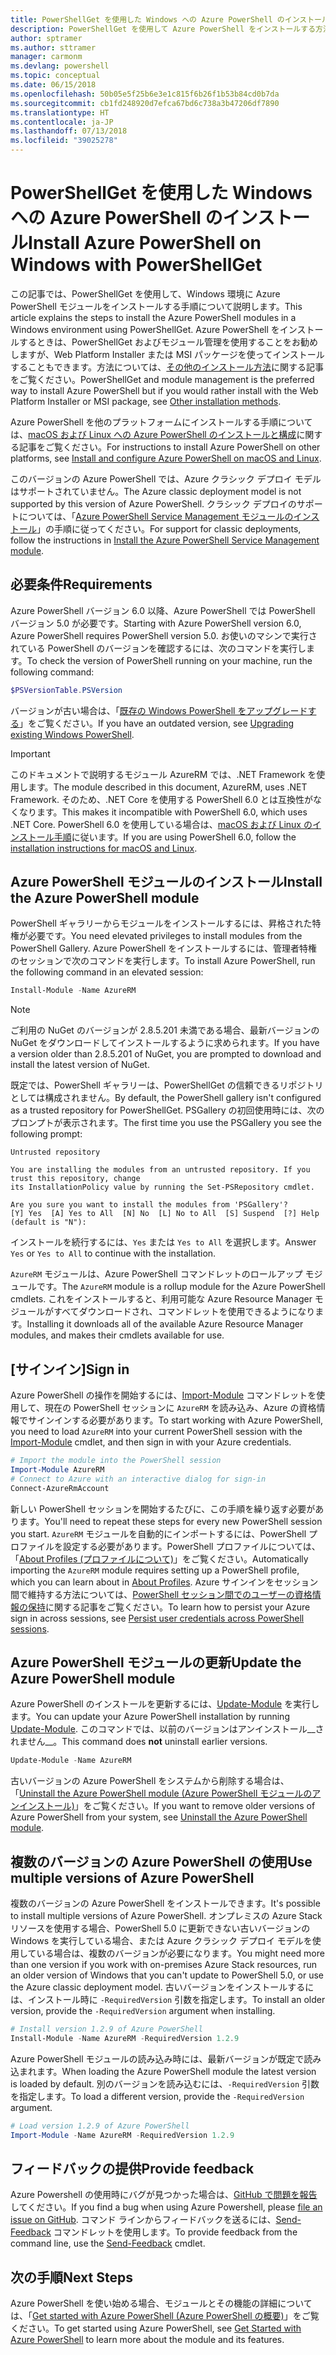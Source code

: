 ```yaml
---
title: PowerShellGet を使用した Windows への Azure PowerShell のインストール
description: PowerShellGet を使用して Azure PowerShell をインストールする方法
author: sptramer
ms.author: sttramer
manager: carmonm
ms.devlang: powershell
ms.topic: conceptual
ms.date: 06/15/2018
ms.openlocfilehash: 50b05e5f25b6e3e1c815f6b26f1b53b84cd0b7da
ms.sourcegitcommit: cb1fd248920d7efca67bd6c738a3b47206df7890
ms.translationtype: HT
ms.contentlocale: ja-JP
ms.lasthandoff: 07/13/2018
ms.locfileid: "39025278"
---
```

# <a name="install-azure-powershell-on-windows-with-powershellget"></a><span data-ttu-id="3f3bf-103">PowerShellGet を使用した Windows への Azure PowerShell のインストール</span><span class="sxs-lookup"><span data-stu-id="3f3bf-103">Install Azure PowerShell on Windows with PowerShellGet</span></span>

<span data-ttu-id="3f3bf-104">この記事では、PowerShellGet を使用して、Windows 環境に Azure PowerShell モジュールをインストールする手順について説明します。</span><span class="sxs-lookup"><span data-stu-id="3f3bf-104">This article explains the steps to install the Azure PowerShell modules in a Windows environment using PowerShellGet.</span></span> <span data-ttu-id="3f3bf-105">Azure PowerShell をインストールするときは、PowerShellGet およびモジュール管理を使用することをお勧めしますが、Web Platform Installer または MSI パッケージを使ってインストールすることもできます。方法については、[その他のインストール方法](other-install.md)に関する記事をご覧ください。</span><span class="sxs-lookup"><span data-stu-id="3f3bf-105">PowerShellGet and module management is the preferred way to install Azure PowerShell but if you would rather install with the Web Platform Installer or MSI package, see [Other installation methods](other-install.md).</span></span>

<span data-ttu-id="3f3bf-106">Azure PowerShell を他のプラットフォームにインストールする手順については、[macOS および Linux への Azure PowerShell のインストールと構成](install-azurermps-maclinux.md)に関する記事をご覧ください。</span><span class="sxs-lookup"><span data-stu-id="3f3bf-106">For instructions to install Azure PowerShell on other platforms, see [Install and configure Azure PowerShell on macOS and Linux](install-azurermps-maclinux.md).</span></span>

<span data-ttu-id="3f3bf-107">このバージョンの Azure PowerShell では、Azure クラシック デプロイ モデルはサポートされていません。</span><span class="sxs-lookup"><span data-stu-id="3f3bf-107">The Azure classic deployment model is not supported by this version of Azure PowerShell.</span></span> <span data-ttu-id="3f3bf-108">クラシック デプロイのサポートについては、「[Azure PowerShell Service Management モジュールのインストール](/powershell/azure/servicemanagement/install-azure-ps)」の手順に従ってください。</span><span class="sxs-lookup"><span data-stu-id="3f3bf-108">For support for classic deployments, follow the instructions in [Install the Azure PowerShell Service Management module](/powershell/azure/servicemanagement/install-azure-ps).</span></span>

## <a name="requirements"></a><span data-ttu-id="3f3bf-109">必要条件</span><span class="sxs-lookup"><span data-stu-id="3f3bf-109">Requirements</span></span>

<span data-ttu-id="3f3bf-110">Azure PowerShell バージョン 6.0 以降、Azure PowerShell では PowerShell バージョン 5.0 が必要です。</span><span class="sxs-lookup"><span data-stu-id="3f3bf-110">Starting with Azure PowerShell version 6.0, Azure PowerShell requires PowerShell version 5.0.</span></span> <span data-ttu-id="3f3bf-111">お使いのマシンで実行されている PowerShell のバージョンを確認するには、次のコマンドを実行します。</span><span class="sxs-lookup"><span data-stu-id="3f3bf-111">To check the version of PowerShell running on your machine, run the following command:</span></span>

```powershell
$PSVersionTable.PSVersion
```

<span data-ttu-id="3f3bf-112">バージョンが古い場合は、「[既存の Windows PowerShell をアップグレードする](/powershell/scripting/setup/installing-windows-powershell?view=powershell-6#upgrading-existing-windows-powershell)」をご覧ください。</span><span class="sxs-lookup"><span data-stu-id="3f3bf-112">If you have an outdated version, see [Upgrading existing Windows PowerShell](/powershell/scripting/setup/installing-windows-powershell?view=powershell-6#upgrading-existing-windows-powershell).</span></span>

> [!IMPORTANT]
> <span data-ttu-id="3f3bf-113">このドキュメントで説明するモジュール AzureRM では、.NET Framework を使用します。</span><span class="sxs-lookup"><span data-stu-id="3f3bf-113">The module described in this document, AzureRM, uses .NET Framework.</span></span> <span data-ttu-id="3f3bf-114">そのため、.NET Core を使用する PowerShell 6.0 とは互換性がなくなります。</span><span class="sxs-lookup"><span data-stu-id="3f3bf-114">This makes it incompatible with PowerShell 6.0, which uses .NET Core.</span></span> <span data-ttu-id="3f3bf-115">PowerShell 6.0 を使用している場合は、[macOS および Linux のインストール手順](install-azurermps-maclinux.md)に従います。</span><span class="sxs-lookup"><span data-stu-id="3f3bf-115">If you are using PowerShell 6.0, follow the [installation instructions for macOS and Linux](install-azurermps-maclinux.md).</span></span>

## <a name="install-the-azure-powershell-module"></a><span data-ttu-id="3f3bf-116">Azure PowerShell モジュールのインストール</span><span class="sxs-lookup"><span data-stu-id="3f3bf-116">Install the Azure PowerShell module</span></span>

<span data-ttu-id="3f3bf-117">PowerShell ギャラリーからモジュールをインストールするには、昇格された特権が必要です。</span><span class="sxs-lookup"><span data-stu-id="3f3bf-117">You need elevated privileges to install modules from the PowerShell Gallery.</span></span> <span data-ttu-id="3f3bf-118">Azure PowerShell をインストールするには、管理者特権のセッションで次のコマンドを実行します。</span><span class="sxs-lookup"><span data-stu-id="3f3bf-118">To install Azure PowerShell, run the following command in an elevated session:</span></span>

```powershell
Install-Module -Name AzureRM
```

> [!NOTE]
> <span data-ttu-id="3f3bf-119">ご利用の NuGet のバージョンが 2.8.5.201 未満である場合、最新バージョンの NuGet をダウンロードしてインストールするように求められます。</span><span class="sxs-lookup"><span data-stu-id="3f3bf-119">If you have a version older than 2.8.5.201 of NuGet, you are prompted to download and install the latest version of NuGet.</span></span>

<span data-ttu-id="3f3bf-120">既定では、PowerShell ギャラリーは、PowerShellGet の信頼できるリポジトリとしては構成されません。</span><span class="sxs-lookup"><span data-stu-id="3f3bf-120">By default, the PowerShell gallery isn't configured as a trusted repository for PowerShellGet.</span></span> <span data-ttu-id="3f3bf-121">PSGallery の初回使用時には、次のプロンプトが表示されます。</span><span class="sxs-lookup"><span data-stu-id="3f3bf-121">The first time you use the PSGallery you see the following prompt:</span></span>

```output
Untrusted repository

You are installing the modules from an untrusted repository. If you trust this repository, change
its InstallationPolicy value by running the Set-PSRepository cmdlet.

Are you sure you want to install the modules from 'PSGallery'?
[Y] Yes  [A] Yes to All  [N] No  [L] No to All  [S] Suspend  [?] Help (default is "N"):
```

<span data-ttu-id="3f3bf-122">インストールを続行するには、`Yes` または `Yes to All` を選択します。</span><span class="sxs-lookup"><span data-stu-id="3f3bf-122">Answer `Yes` or `Yes to All` to continue with the installation.</span></span>

<span data-ttu-id="3f3bf-123">`AzureRM` モジュールは、Azure PowerShell コマンドレットのロールアップ モジュールです。</span><span class="sxs-lookup"><span data-stu-id="3f3bf-123">The `AzureRM` module is a rollup module for the Azure PowerShell cmdlets.</span></span> <span data-ttu-id="3f3bf-124">これをインストールすると、利用可能な Azure Resource Manager モジュールがすべてダウンロードされ、コマンドレットを使用できるようになります。</span><span class="sxs-lookup"><span data-stu-id="3f3bf-124">Installing it downloads all of the available Azure Resource Manager modules, and makes their cmdlets available for use.</span></span>

## <a name="sign-in"></a><span data-ttu-id="3f3bf-125">[サインイン]</span><span class="sxs-lookup"><span data-stu-id="3f3bf-125">Sign in</span></span>

<span data-ttu-id="3f3bf-126">Azure PowerShell の操作を開始するには、[Import-Module](/powershell/module/Microsoft.PowerShell.Core/Import-Module) コマンドレットを使用して、現在の PowerShell セッションに `AzureRM` を読み込み、Azure の資格情報でサインインする必要があります。</span><span class="sxs-lookup"><span data-stu-id="3f3bf-126">To start working with Azure PowerShell, you need to load `AzureRM` into your current PowerShell session with the [Import-Module](/powershell/module/Microsoft.PowerShell.Core/Import-Module) cmdlet, and then sign in with your Azure credentials.</span></span>

```powershell
# Import the module into the PowerShell session
Import-Module AzureRM
# Connect to Azure with an interactive dialog for sign-in
Connect-AzureRmAccount
```

<span data-ttu-id="3f3bf-127">新しい PowerShell セッションを開始するたびに、この手順を繰り返す必要があります。</span><span class="sxs-lookup"><span data-stu-id="3f3bf-127">You'll need to repeat these steps for every new PowerShell session you start.</span></span> <span data-ttu-id="3f3bf-128">`AzureRM` モジュールを自動的にインポートするには、PowerShell プロファイルを設定する必要があります。PowerShell プロファイルについては、「[About Profiles (プロファイルについて)](/powershell/module/microsoft.powershell.core/about/about_profiles)」をご覧ください。</span><span class="sxs-lookup"><span data-stu-id="3f3bf-128">Automatically importing the `AzureRM` module requires setting up a PowerShell profile, which you can learn about in [About Profiles](/powershell/module/microsoft.powershell.core/about/about_profiles).</span></span>
<span data-ttu-id="3f3bf-129">Azure サインインをセッション間で維持する方法については、[PowerShell セッション間でのユーザーの資格情報の保持](context-persistence.md)に関する記事をご覧ください。</span><span class="sxs-lookup"><span data-stu-id="3f3bf-129">To learn how to persist your Azure sign in across sessions, see [Persist user credentials across PowerShell sessions](context-persistence.md).</span></span>

## <a name="update-the-azure-powershell-module"></a><span data-ttu-id="3f3bf-130">Azure PowerShell モジュールの更新</span><span class="sxs-lookup"><span data-stu-id="3f3bf-130">Update the Azure PowerShell module</span></span>

<span data-ttu-id="3f3bf-131">Azure PowerShell のインストールを更新するには、[Update-Module](/powershell/module/powershellget/update-module) を実行します。</span><span class="sxs-lookup"><span data-stu-id="3f3bf-131">You can update your Azure PowerShell installation by running [Update-Module](/powershell/module/powershellget/update-module).</span></span> <span data-ttu-id="3f3bf-132">このコマンドでは、以前のバージョンはアンインストール__されません__。</span><span class="sxs-lookup"><span data-stu-id="3f3bf-132">This command does __not__ uninstall earlier versions.</span></span>

```powershell
Update-Module -Name AzureRM
```

<span data-ttu-id="3f3bf-133">古いバージョンの Azure PowerShell をシステムから削除する場合は、「[Uninstall the Azure PowerShell module (Azure PowerShell モジュールのアンインストール)](uninstall-azurerm-ps.md)」をご覧ください。</span><span class="sxs-lookup"><span data-stu-id="3f3bf-133">If you want to remove older versions of Azure PowerShell from your system, see [Uninstall the Azure PowerShell module](uninstall-azurerm-ps.md).</span></span>

## <a name="use-multiple-versions-of-azure-powershell"></a><span data-ttu-id="3f3bf-134">複数のバージョンの Azure PowerShell の使用</span><span class="sxs-lookup"><span data-stu-id="3f3bf-134">Use multiple versions of Azure PowerShell</span></span>

<span data-ttu-id="3f3bf-135">複数のバージョンの Azure PowerShell をインストールできます。</span><span class="sxs-lookup"><span data-stu-id="3f3bf-135">It's possible to install multiple versions of Azure PowerShell.</span></span> <span data-ttu-id="3f3bf-136">オンプレミスの Azure Stack リソースを使用する場合、PowerShell 5.0 に更新できない古いバージョンの Windows を実行している場合、または Azure クラシック デプロイ モデルを使用している場合は、複数のバージョンが必要になります。</span><span class="sxs-lookup"><span data-stu-id="3f3bf-136">You might need more than one version if you work with on-premises Azure Stack resources, run an older version of Windows that you can't update to PowerShell 5.0, or use the Azure classic deployment model.</span></span> <span data-ttu-id="3f3bf-137">古いバージョンをインストールするには、インストール時に `-RequiredVersion` 引数を指定します。</span><span class="sxs-lookup"><span data-stu-id="3f3bf-137">To install an older version, provide the `-RequiredVersion` argument when installing.</span></span>

```powershell
# Install version 1.2.9 of Azure PowerShell
Install-Module -Name AzureRM -RequiredVersion 1.2.9
```

<span data-ttu-id="3f3bf-138">Azure PowerShell モジュールの読み込み時には、最新バージョンが既定で読み込まれます。</span><span class="sxs-lookup"><span data-stu-id="3f3bf-138">When loading the Azure PowerShell module the latest version is loaded by default.</span></span> <span data-ttu-id="3f3bf-139">別のバージョンを読み込むには、`-RequiredVersion` 引数を指定します。</span><span class="sxs-lookup"><span data-stu-id="3f3bf-139">To load a different version, provide the `-RequiredVersion` argument.</span></span>

```powershell
# Load version 1.2.9 of Azure PowerShell
Import-Module -Name AzureRM -RequiredVersion 1.2.9
```

## <a name="provide-feedback"></a><span data-ttu-id="3f3bf-140">フィードバックの提供</span><span class="sxs-lookup"><span data-stu-id="3f3bf-140">Provide feedback</span></span>

<span data-ttu-id="3f3bf-141">Azure Powershell の使用時にバグが見つかった場合は、[GitHub で問題を報告](https://github.com/Azure/azure-powershell/issues)してください。</span><span class="sxs-lookup"><span data-stu-id="3f3bf-141">If you find a bug when using Azure Powershell, please [file an issue on GitHub](https://github.com/Azure/azure-powershell/issues).</span></span>
<span data-ttu-id="3f3bf-142">コマンド ラインからフィードバックを送るには、[Send-Feedback](/powershell/module/azurerm.profile/send-feedback) コマンドレットを使用します。</span><span class="sxs-lookup"><span data-stu-id="3f3bf-142">To provide feedback from the command line, use the [Send-Feedback](/powershell/module/azurerm.profile/send-feedback) cmdlet.</span></span>

## <a name="next-steps"></a><span data-ttu-id="3f3bf-143">次の手順</span><span class="sxs-lookup"><span data-stu-id="3f3bf-143">Next Steps</span></span>

<span data-ttu-id="3f3bf-144">Azure PowerShell を使い始める場合、モジュールとその機能の詳細については、「[Get started with Azure PowerShell (Azure PowerShell の概要)](get-started-azureps.md)」をご覧ください。</span><span class="sxs-lookup"><span data-stu-id="3f3bf-144">To get started using Azure PowerShell, see [Get Started with Azure PowerShell](get-started-azureps.md) to learn more about the module and its features.</span></span>